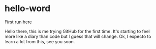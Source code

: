 # hello-word
First run here

Hello there, this is me trying GitHub for the first time. It's starting to feel more like a diary than code but I guess that will change. Ok, I expecto to learn a lot from this, see you soon.
